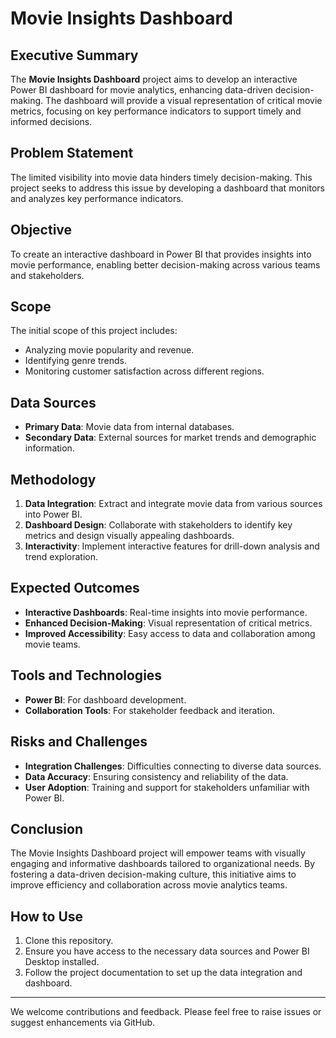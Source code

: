 # Movie Insights Dashboard

## Executive Summary
The **Movie Insights Dashboard** project aims to develop an interactive Power BI dashboard for movie analytics, enhancing data-driven decision-making. The dashboard will provide a visual representation of critical movie metrics, focusing on key performance indicators to support timely and informed decisions.

## Problem Statement
The limited visibility into movie data hinders timely decision-making. This project seeks to address this issue by developing a dashboard that monitors and analyzes key performance indicators.

## Objective
To create an interactive dashboard in Power BI that provides insights into movie performance, enabling better decision-making across various teams and stakeholders.

## Scope
The initial scope of this project includes:
- Analyzing movie popularity and revenue.
- Identifying genre trends.
- Monitoring customer satisfaction across different regions.

## Data Sources
- **Primary Data**: Movie data from internal databases.
- **Secondary Data**: External sources for market trends and demographic information.

## Methodology
1. **Data Integration**: Extract and integrate movie data from various sources into Power BI.
2. **Dashboard Design**: Collaborate with stakeholders to identify key metrics and design visually appealing dashboards.
3. **Interactivity**: Implement interactive features for drill-down analysis and trend exploration.

## Expected Outcomes
- **Interactive Dashboards**: Real-time insights into movie performance.
- **Enhanced Decision-Making**: Visual representation of critical metrics.
- **Improved Accessibility**: Easy access to data and collaboration among movie teams.

## Tools and Technologies
- **Power BI**: For dashboard development.
- **Collaboration Tools**: For stakeholder feedback and iteration.

## Risks and Challenges
- **Integration Challenges**: Difficulties connecting to diverse data sources.
- **Data Accuracy**: Ensuring consistency and reliability of the data.
- **User Adoption**: Training and support for stakeholders unfamiliar with Power BI.

## Conclusion
The Movie Insights Dashboard project will empower teams with visually engaging and informative dashboards tailored to organizational needs. By fostering a data-driven decision-making culture, this initiative aims to improve efficiency and collaboration across movie analytics teams.

## How to Use
1. Clone this repository.
2. Ensure you have access to the necessary data sources and Power BI Desktop installed.
3. Follow the project documentation to set up the data integration and dashboard.

---

We welcome contributions and feedback. Please feel free to raise issues or suggest enhancements via GitHub.

